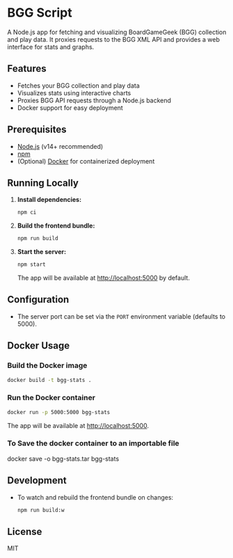 # BGG Script

A Node.js app for fetching and visualizing BoardGameGeek (BGG) collection and play data. It proxies requests to the BGG XML API and provides a web interface for stats and graphs.

## Features
- Fetches your BGG collection and play data
- Visualizes stats using interactive charts
- Proxies BGG API requests through a Node.js backend
- Docker support for easy deployment

## Prerequisites
- [Node.js](https://nodejs.org/) (v14+ recommended)
- [npm](https://www.npmjs.com/)
- (Optional) [Docker](https://www.docker.com/) for containerized deployment

## Running Locally
1. **Install dependencies:**
   ```bash
   npm ci
   ```
2. **Build the frontend bundle:**
   ```bash
   npm run build
   ```
3. **Start the server:**
   ```bash
   npm start
   ```
   The app will be available at [http://localhost:5000](http://localhost:5000) by default.

## Configuration
- The server port can be set via the `PORT` environment variable (defaults to 5000).

## Docker Usage

### Build the Docker image
```bash
docker build -t bgg-stats .
```

### Run the Docker container
```bash
docker run -p 5000:5000 bgg-stats
```
The app will be available at [http://localhost:5000](http://localhost:5000).

### To Save the docker container to an importable file
docker save -o bgg-stats.tar bgg-stats

## Development
- To watch and rebuild the frontend bundle on changes:
  ```bash
  npm run build:w
  ```

## License
MIT